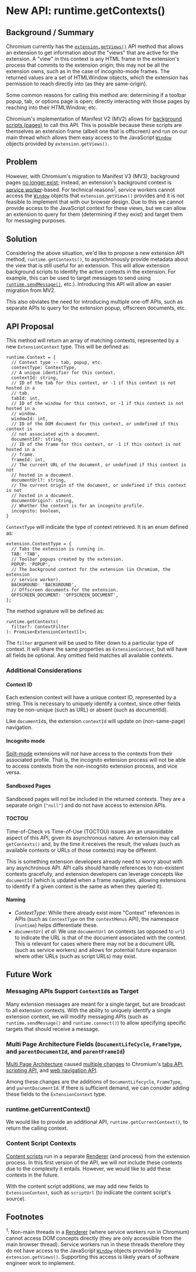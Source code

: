 # New API: runtime.getContexts()

## Background / Summary

Chromium currently has the
[`extension.getViews()`](https://developer.chrome.com/docs/extensions/reference/extension/#method-getViews)
API method that allows an extension to get information about the "views" that
are active for the extension. A "view" in this context is any HTML frame in the
extension's process that commits to the extension origin; this may not be all
the extension owns, such as in the case of incognito-mode frames. The returned
values are a set of HTMLWindow objects, which the extension has permission to
reach directly into (as they are same-origin).

Some common reasons for calling this method are: determining if a toolbar
popup, tab, or options page is open; directly interacting with those pages by
reaching into their HTMLWindow; etc.

Chromium's implementation of Manifest V2 (MV2) allows for
[background scripts (pages)](https://developer.chrome.com/docs/extensions/mv2/background_pages/)
to call this API. This is possible because these scripts are themselves an
extension frame (albeit one that is offscreen) and run on our main thread
which allows them easy access to the JavaScript
[`Window`](http://go/mdn/API/Window#instance_properties) objects provided by
`extension.getViews()`.

## Problem

However, with Chromium's migration to Manifest V3 (MV3), background pages
[no longer exist](https://developer.chrome.com/docs/extensions/mv3/migrating_to_service_workers/);
instead, an extension's background context is
[service worker](https://developer.chrome.com/docs/workbox/service-worker-overview/)-based.
For technical reasons<sup>[1](#footnotes)</sup>, service workers cannot access
the [`Window`](http://go/mdn/API/Window#instance_properties) objects that
`extension.getViews()` provides and it is not feasible to implement that with
our browser design. Due to this we cannot provide access to the JavaScript
context for these views, but we can allow an extension to query for them
(determining if they exist) and target them for messaging purposes.

## Solution

Considering the above situation, we'd like to propose a new extension API
method, `runtime.getContexts()`, to asynchronously provide metadata about the
view that is still useful for an extension. This will allow extension
background scripts to identify the active contexts in the extension. For
example, this can be used to target messages to send using
[`runtime.sendMessage()`](https://developer.chrome.com/docs/extensions/reference/runtime/#method-sendMessage),
etc.). Introducing this API will allow an easier migration from MV2.

This also obviates the need for introducing multiple one-off APIs, such as
separate APIs to query for the extension popup, offscreen documents, etc.

## API Proposal

This method will return an array of matching contexts, represented by a new
`ExtensionContext` type. This will be defined as:

```
runtime.Context = {
  // Context type -- tab, popup, etc.
  contextType: ContextType,
  // A unique identifier for this context.
  contextId: string,
  // ID of the tab for this context, or -1 if this context is not hosted in a
  // tab.
  tabId: int,
  // ID of the window for this context, or -1 if this context is not hosted in a
  // window.
  windowId: int,
  // ID of the DOM document for this context, or undefined if this context is
  // not associated with a document.
  documentId?: string,
  // ID of the frame for this context, or -1 if this context is not hosted in a
  // frame.
  frameId: int,
  // The current URL of the document, or undefined if this context is not
  // hosted in a document.
  documentUrl?: string,
  // The current origin of the document, or undefined if this context is not
  // hosted in a document.
  documentOrigin?: string,
  // Whether the context is for an incognito profile.
  incognito: boolean,
}
```

`ContextType` will indicate the type of context retrieved. It is an enum
defined as:

```
extension.ContextType = {
  // Tabs the extension is running in.
  TAB: 'TAB',
  // Toolbar popups created by the extension.
  POPUP: 'POPUP',
  // The background context for the extension (in Chromium, the extension
  // service worker).
  BACKGROUND: 'BACKGROUND',
  // Offscreen documents for the extension.
  OFFSCREEN_DOCUMENT: 'OFFSCREEN_DOCUMENT',
};
```

The method signature will be defined as:

```
runtime.getContexts(
  filter?: ContextFilter
): Promise<ExtensionContext[]>;
```

The `filter` argument will be used to filter down to a particular type of
context. It will share the same properties as `ExtensionContext`, but will
have all fields be optional. Any omitted field matches all available contexts.

### Additional Considerations

#### Context ID

Each extension context will have a unique context ID, represented by a string.
This is necessary to uniquely identify a context, since other fields may be
non-unique (such as URL) or absent (such as documentId).

Like `documentId`s, the extension `contextId` will update on (non-same-page)
navigation.

#### Incognito mode

[Split-mode](https://developer.chrome.com/docs/extensions/mv3/manifest/incognito/#split)
extensions will _not_ have access to the contexts from their associated profile.
That is, the incognito extension process will not be able to access contexts
from the non-incognito extension process, and vice versa.

#### Sandboxed Pages

Sandboxed pages will not be included in the returned contexts. They are
a separate origin (`"null"`) and do not have access to extension APIs.

#### TOCTOU

Time-of-Check vs Time-of-Use (TOCTOU) issues are an unavoidable aspect of this
API, given its asynchronous nature. An extension may call `getContexts()` and,
by the time it receives the result, the values (such as available contexts or
URLs of those contexts) may be different.

This is something extension developers already need to worry about with any
asynchronous API. API calls should handle references to non-existent contexts
gracefully, and extension developers can leverage concepts like `documentId`
(which is updated when a frame navigates, allowing extensions to identify if a
given context is the same as when they queried it).

#### Naming

*   *ContextType*: While there already exist more "Context" references in APIs
    (such as `ContextType` on the `contextMenus` API), the namespace (`runtime`)
    helps differentiate these.
*   *`documentUrl` et al*: We use `documentUrl` on contexts (as opposed to
    `url`) to indicate the URL is that of the document associated with the
    context. This is relevant for cases where there may not be a document URL
    (such as service workers) and allows for potential future expansion where
    other URLs (such as script URLs) may exist.

## Future Work

### Messaging APIs Support `ContextId`s as Target

Many extension messages are meant for a single target, but are broadcast to all
extension contexts. With the ability to uniquely identify a single extension
context, we will modify messaging APIs (such as `runtime.sendMessage()` and
`runtime.connect()`) to allow specifying specific targets that should receive
a message.

### Multi Page Architecture Fields (`DocumentLifeCycle`, `FrameType`, and `parentDocumentId`, and `parentFrameId`)

[Multi Page Architecture](https://docs.google.com//1NginQ8k0w3znuwTiJ5qjYmBKgZDekvEPC22q0I4swxQ#heading=h.w1qo2n6sr8wn)
caused
[multiple changes](https://developer.chrome.com/blog/extension-instantnav/) to
Chromium's
[tabs API](https://developer.chrome.com/docs/extensions/reference/tabs/),
[scripting API](https://developer.chrome.com/docs/extensions/reference/scripting/),
and
[web navigation API](https://developer.chrome.com/docs/extensions/reference/webNavigation/).

Among these changes are the additions of `DocumentLifecycle`, `FrameType`, and
`parentDocumentId`. If there is sufficient demand, we can consider adding these
fields to the `ExtensionContext` type.

### runtime.getCurrentContext()

We would like to provide an additional API, `runtime.getCurrentContext()`, to
return the calling context.

### Content Script Contexts

[Content scripts](https://developer.chrome.com/docs/extensions/mv3/content_scripts/)
run in a separate
[Renderer](https://developer.chrome.com/blog/inside-browser-part3/) (and
process) from the extension process. In this first version of the API, we will
not include these contexts due to the complexity it entails. However, we would
like to add these contexts in the future.

With the content script additions, we may add new fields to `ExtensionContext`,
such as `scriptUrl` (to indicate the content script's source).

## Footnotes

<sup>1</sup>: Non-main threads in a
[Renderer](https://developer.chrome.com/blog/inside-browser-part3/) (where
service workers run in Chromium) cannot access DOM concepts directly (they are
only accessible from the main browser thread). Service workers run in these
threads therefore they do not have access to the JavaScript
[`Window`](http://go/mdn/API/Window#instance_properties) objects provided by
`extension.getViews()`. Supporting this access is likely years of software
engineer work to implement.
